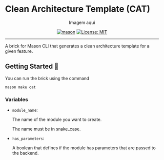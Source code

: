 # Clean Architecture Template (CAT)

<p align="center">
Imagem aqui
<!-- <img src="https://raw.githubusercontent.com/felangel/mason/master/assets/mason_full.png" height="125" alt="mason logo" />
</p> -->

<p align="center">
<a href="https://github.com/felangel/mason/actions"><img src="https://github.com/felangel/mason/workflows/mason/badge.svg" alt="mason"></a>
<a href="https://opensource.org/licenses/MIT"><img src="https://img.shields.io/badge/license-MIT-purple.svg" alt="License: MIT"></a>
</p>

---

A brick for Mason CLI that generates a clean architecture template for a given feature.


## Getting Started 🚀

You can run the brick using the command

```
mason make cat
```

### Variables

- `module_name`:

  The name of the module you want to create.

  The name must be in snake_case.

- `has_parameters`:

  A boolean that defines if the module has parameters that are passed to the backend.